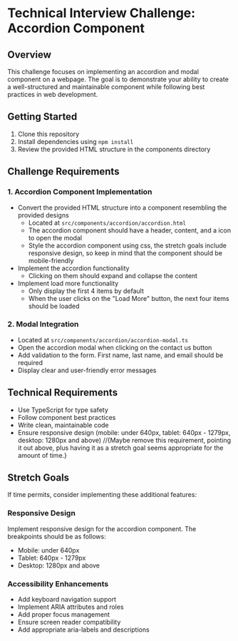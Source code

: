 # Technical Interview Challenge: Accordion Component

## Overview
This challenge focuses on implementing an accordion and modal component on a webpage. The goal is to demonstrate your ability to create a well-structured and maintainable component while following best practices in web development.

## Getting Started
1. Clone this repository
2. Install dependencies using `npm install`
3. Review the provided HTML structure in the components directory

## Challenge Requirements

### 1. Accordion Component Implementation
- Convert the provided HTML structure into a component resembling the provided designs 
    - Located at `src/components/accordion/accordion.html`
    - The accordion component should have a header, content, and a icon to open the modal
    - Style the accordion component using css, the stretch goals include responsive design, so keep in mind that the component should be mobile-friendly
- Implement the accordion functionality
    - Clicking on them should expand and collapse the content
- Implement load more functionality
    - Only display the first 4 items by default
    - When the user clicks on the "Load More" button, the next four items should be loaded

### 2. Modal Integration
- Located at `src/components/accordion/accordion-modal.ts`
- Open the accordion modal when clicking on the contact us button
- Add validation to the form. First name, last name, and email should be required
- Display clear and user-friendly error messages

## Technical Requirements
- Use TypeScript for type safety
- Follow component best practices
- Write clean, maintainable code
- Ensure responsive design (mobile: under 640px, tablet: 640px - 1279px, desktop: 1280px and above) //{Maybe remove this requirement, pointing it out above, plus having it as a stretch goal seems appropriate for the amount of time.}

## Stretch Goals
If time permits, consider implementing these additional features:

### Responsive Design
Implement responsive design for the accordion component. The breakpoints should be as follows:
- Mobile: under 640px
- Tablet: 640px - 1279px
- Desktop: 1280px and above

### Accessibility Enhancements
- Add keyboard navigation support
- Implement ARIA attributes and roles
- Add proper focus management
- Ensure screen reader compatibility
- Add appropriate aria-labels and descriptions
